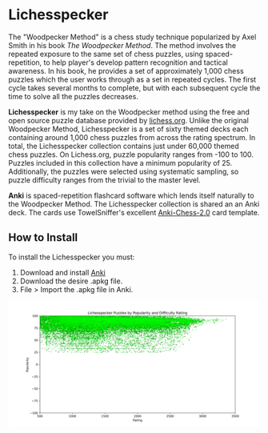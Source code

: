 # Lichesspecker
The "Woodpecker Method" is a chess study technique popularized by Axel Smith in his book *The Woodpecker Method*.
The method involves the repeated exposure to the same set of chess puzzles, using spaced-repetition, to help player's develop pattern recognition and tactical awareness.
In his book, he provides a set of approximately 1,000 chess puzzles which the user works through as a set in repeated cycles.
The first cycle takes several months to complete, but with each subsequent cycle the time to solve all the puzzles decreases.

**Lichesspecker** is my take on the Woodpecker method using the free and open source puzzle database provided by [lichess.org](https://database.lichess.org/).
Unlike the original Woodpecker Method, Lichesspecker is a set of sixty themed decks each containing around 1,000 chess puzzles from across the rating spectrum.
In total, the Lichesspecker collection contains just under 60,000 themed chess puzzles.
On Lichess.org, puzzle popularity ranges from -100 to 100. 
Puzzles included in this collection have a minimum popularity of 25.
Additionally, the puzzles were selected using systematic sampling, so puzzle difficulty ranges from the trivial to the master level.

**Anki** is spaced-repetition flashcard software which lends itself naturally to the Woodpecker Method. 
The Lichesspecker collection is shared an an Anki deck. 
The cards use TowelSniffer's excellent [Anki-Chess-2.0](https://github.com/TowelSniffer/Anki-Chess-2.0) card template.

## How to Install

To install the Lichesspecker you must:

1. Download and install [Anki](https://apps.ankiweb.net/)
2. Download the desire .apkg file.
3. File > Import the .apkg file in Anki.


![a screenshot showing puzzle distribution by rating and popularity](screenshot.png)